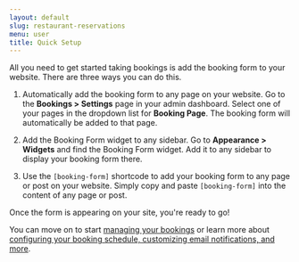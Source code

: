 ```yaml
---
layout: default
slug: restaurant-reservations
menu: user
title: Quick Setup
---
```

All you need to get started taking bookings is add the booking form to your website. There are three ways you can do this.

1. Automatically add the booking form to any page on your website. Go to the **Bookings > Settings** page in your admin dashboard. Select one of your pages in the dropdown list for **Booking Page**. The booking form will automatically be added to that page.

2. Add the Booking Form widget to any sidebar. Go to **Appearance > Widgets** and find the Booking Form widget. Add it to any sidebar to display your booking form there.

3. Use the `[booking-form]` shortcode to add your booking form to any page or post on your website. Simply copy and paste `[booking-form]` into the content of any page or post.

Once the form is appearing on your site, you're ready to go!

You can move on to start [managing your bookings](../manage) or learn more about [configuring your booking schedule, customizing email notifications, and more](../config).
